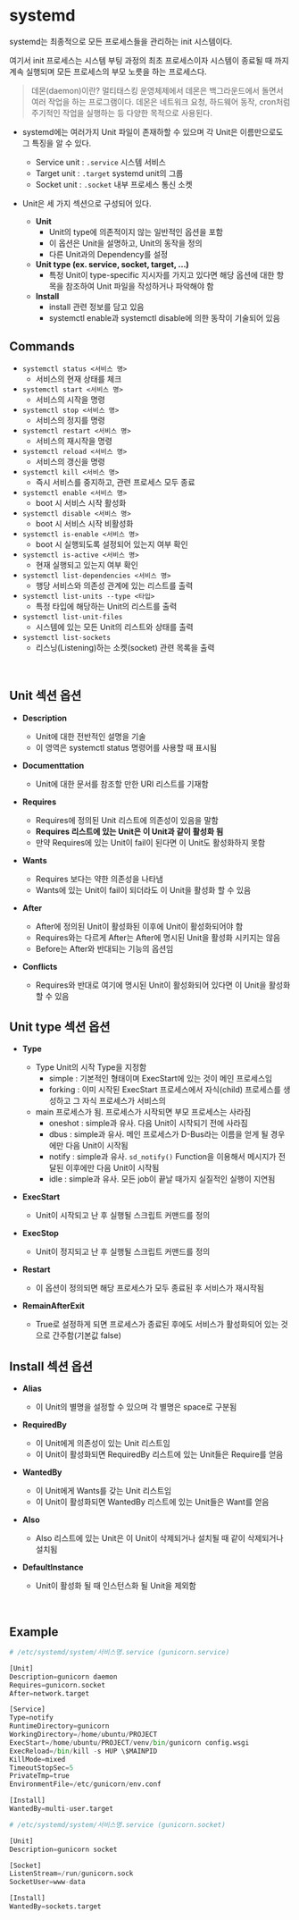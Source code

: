 # systemd

systemd는 최종적으로 모든 프로세스들을 관리하는 init 시스템이다.

여기서 init 프로세스는 시스템 부팅 과정의 최초 프로세스이자 시스템이 종료될 때 까지 계속 실행되며 모든 프로세스의 부모 노릇을 하는 프로세스다.

> 데몬(daemon)이란?
> 멀티태스킹 운영체제에서 데몬은 백그라운드에서 돌면서 여러 작업을 하는 프로그램이다.
> 데몬은 네트워크 요청, 하드웨어 동작, cron처럼 주기적인 작업을 실행하는 등 다양한 목적으로 사용된다.

- systemd에는 여러가지 Unit 파일이 존재하할 수 있으며 각 Unit은 이름만으로도 그 특징을 알 수 있다.

  - Service unit : `.service` 시스템 서비스
  - Target unit : `.target` systemd unit의 그룹
  - Socket unit : `.socket` 내부 프로세스 통신 소켓

- Unit은 세 가지 섹션으로 구성되어 있다.
  - **Unit**
    - Unit의 type에 의존적이지 않는 일반적인 옵션을 포함
    - 이 옵션은 Unit을 설명하고, Unit의 동작을 정의
    - 다른 Unit과의 Dependency를 설정
  - **Unit type (ex. service, socket, target, ...)**
    - 특정 Unit이 type-specific 지시자를 가지고 있다면 해당 옵션에 대한 항목을 참조하여 Unit 파일을 작성하거나 파악해야 함
  - **Install**
    - install 관련 정보를 담고 있음
    - systemctl enable과 systemctl disable에 의한 동작이 기술되어 있음

## Commands

- `systemctl status <서비스 명>`
  - 서비스의 현재 상태를 체크
- `systemctl start <서비스 명>`
  - 서비스의 시작을 명령
- `systemctl stop <서비스 명>`
  - 서비스의 정지를 명령
- `systemctl restart <서비스 명>`
  - 서비스의 재시작을 명령
- `systemctl reload <서비스 명>`
  - 서비스의 갱신을 명령
- `systemctl kill <서비스 명>`
  - 즉시 서비스를 중지하고, 관련 프로세스 모두 종료
- `systemctl enable <서비스 명>`
  - boot 시 서비스 시작 활성화
- `systemctl disable <서비스 명>`
  - boot 시 서비스 시작 비활성화
- `systemctl is-enable <서비스 명>`
  - boot 시 실행되도록 설정되어 있는지 여부 확인
- `systemctl is-active <서비스 명>`
  - 현재 실행되고 있는지 여부 확인
- `systemctl list-dependencies <서비스 명>`
  - 행당 서비스와 의존성 관계에 있는 리스트를 출력
- `systemctl list-units --type <타입>`
  - 특정 타입에 해당하는 Unit의 리스트를 출력
- `systemctl list-unit-files`
  - 시스템에 있는 모든 Unit의 리스트와 상태를 출력
- `systemctl list-sockets`
  - 리스닝(Listening)하는 소켓(socket) 관련 목록을 출력

<br>

## Unit 섹션 옵션

- **Description**

  - Unit에 대한 전반적인 설명을 기술
  - 이 영역은 systemctl status 명령어를 사용할 때 표시됨

- **Documenttation**

  - Unit에 대한 문서를 참조할 만한 URI 리스트를 기재함

- **Requires**

  - Requires에 정의된 Unit 리스트에 의존성이 있음을 말함
  - **Requires 리스트에 있는 Unit은 이 Unit과 같이 활성화 됨**
  - 만약 Requires에 있는 Unit이 fail이 된다면 이 Unit도 활성화하지 못함

- **Wants**

  - Requires 보다는 약한 의존성을 나타냄
  - Wants에 있는 Unit이 fail이 되더라도 이 Unit을 활성화 할 수 있음

- **After**

  - After에 정의된 Unit이 활성화된 이후에 Unit이 활성화되어야 함
  - Requires와는 다르게 After는 After에 명시된 Unit을 활성화 시키지는 않음
  - Before는 After와 반대되는 기능의 옵션임

- **Conflicts**
  - Requires와 반대로 여기에 명시된 Unit이 활성화되어 있다면 이 Unit을 활성화할 수 있음

## Unit type 섹션 옵션

- **Type**

  - Type Unit의 시작 Type을 지정함
    - simple : 기본적인 형태이며 ExecStart에 있는 것이 메인 프로세스임
    - forking : 이미 시작된 ExecStart 프로세스에서 자식(child) 프로세스를 생성하고 그 자식 프로세스가 서비스의
  - main 프로세스가 됨. 프로세스가 시작되면 부모 프로세스는 사라짐
    - oneshot : simple과 유사. 다음 Unit이 시작되기 전에 사라짐
    - dbus : simple과 유사. 메인 프로세스가 D-Bus라는 이름을 얻게 될 경우에만 다음 Unit이 시작됨
    - notify : simple과 유사. `sd_notify()` Function을 이용해서 메시지가 전달된 이후에만 다음 Unit이 시작됨
    - idle : simple과 유사. 모든 job이 끝날 때가지 실질적인 실행이 지연됨

- **ExecStart**

  - Unit이 시작되고 난 후 실행될 스크립트 커맨드를 정의

- **ExecStop**

  - Unit이 정지되고 난 후 실행될 스크립트 커맨드를 정의

- **Restart**

  - 이 옵션이 정의되면 해당 프로세스가 모두 종료된 후 서비스가 재시작됨

- **RemainAfterExit**

  - True로 설정하게 되면 프로세스가 종료된 후에도 서비스가 활성화되어 있는 것으로 간주함(기본값 false)

## Install 섹션 옵션

- **Alias**

  - 이 Unit의 별명을 설정할 수 있으며 각 별명은 space로 구분됨

- **RequiredBy**

  - 이 Unit에게 의존성이 있는 Unit 리스트임
  - 이 Unit이 활성화되면 RequiredBy 리스트에 있는 Unit들은 Require를 얻음

- **WantedBy**

  - 이 Unit에게 Wants를 갖는 Unit 리스트임
  - 이 Unit이 활성화되면 WantedBy 리스트에 있는 Unit들은 Want를 얻음

- **Also**

  - Also 리스트에 있는 Unit은 이 Unit이 삭제되거나 설치될 때 같이 삭제되거나 설치됨

- **DefaultInstance**

  - Unit이 활성화 될 때 인스턴스화 될 Unit을 제외함

<br>

## Example

```python
# /etc/systemd/system/서비스명.service (gunicorn.service)

[Unit]
Description=gunicorn daemon
Requires=gunicorn.socket
After=network.target

[Service]
Type=notify
RuntimeDirectory=gunicorn
WorkingDirectory=/home/ubuntu/PROJECT
ExecStart=/home/ubuntu/PROJECT/venv/bin/gunicorn config.wsgi
ExecReload=/bin/kill -s HUP \$MAINPID
KillMode=mixed
TimeoutStopSec=5
PrivateTmp=true
EnvironmentFile=/etc/gunicorn/env.conf

[Install]
WantedBy=multi-user.target
```

```python
# /etc/systemd/system/서비스명.service (gunicorn.socket)

[Unit]
Description=gunicorn socket

[Socket]
ListenStream=/run/gunicorn.sock
SocketUser=www-data

[Install]
WantedBy=sockets.target
```
